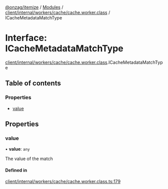 [@onzag/itemize](../README.md) / [Modules](../modules.md) / [client/internal/workers/cache/cache.worker.class](../modules/client_internal_workers_cache_cache_worker_class.md) / ICacheMetadataMatchType

# Interface: ICacheMetadataMatchType

[client/internal/workers/cache/cache.worker.class](../modules/client_internal_workers_cache_cache_worker_class.md).ICacheMetadataMatchType

## Table of contents

### Properties

- [value](client_internal_workers_cache_cache_worker_class.ICacheMetadataMatchType.md#value)

## Properties

### value

• **value**: `any`

The value of the match

#### Defined in

[client/internal/workers/cache/cache.worker.class.ts:179](https://github.com/onzag/itemize/blob/a24376ed/client/internal/workers/cache/cache.worker.class.ts#L179)

